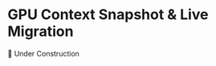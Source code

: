 # GPU Context Snapshot & Live Migration

<VideoPlayer class="vjs-fluid vjs-16-9" src="https://cdn.tensor-fusion.ai/GPU_Content_Migration.mp4" :controls="true">
</VideoPlayer>

🚧 Under Construction